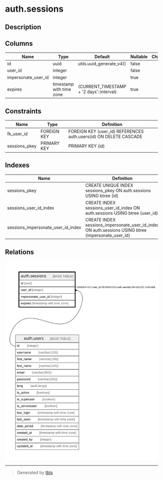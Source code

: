 # auth.sessions

## Description

## Columns

| Name | Type | Default | Nullable | Children | Parents | Comment |
| ---- | ---- | ------- | -------- | -------- | ------- | ------- |
| id | uuid | utils.uuid_generate_v4() | false |  |  |  |
| user_id | integer |  | false |  | [auth.users](auth.users.md) |  |
| impersonate_user_id | integer |  | true |  |  |  |
| expires | timestamp with time zone | (CURRENT_TIMESTAMP + '2 days'::interval) | true |  |  |  |

## Constraints

| Name | Type | Definition |
| ---- | ---- | ---------- |
| fk_user_id | FOREIGN KEY | FOREIGN KEY (user_id) REFERENCES auth.users(id) ON DELETE CASCADE |
| sessions_pkey | PRIMARY KEY | PRIMARY KEY (id) |

## Indexes

| Name | Definition |
| ---- | ---------- |
| sessions_pkey | CREATE UNIQUE INDEX sessions_pkey ON auth.sessions USING btree (id) |
| sessions_user_id_index | CREATE INDEX sessions_user_id_index ON auth.sessions USING btree (user_id) |
| sessions_impersonate_user_id_index | CREATE INDEX sessions_impersonate_user_id_index ON auth.sessions USING btree (impersonate_user_id) |

## Relations

![er](auth.sessions.svg)

---

> Generated by [tbls](https://github.com/k1LoW/tbls)
